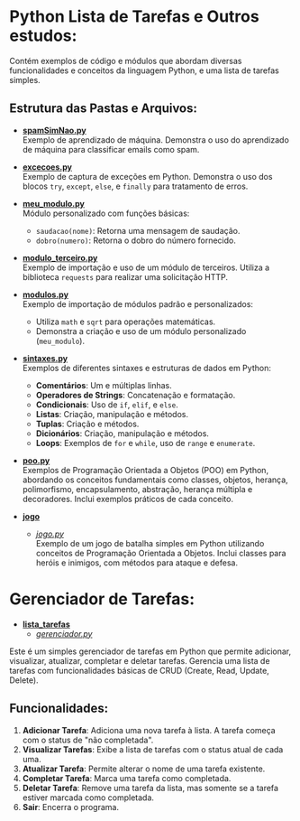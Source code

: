 # Python Lista de Tarefas e Outros estudos:

Contém exemplos de código e módulos que abordam diversas funcionalidades e conceitos da linguagem Python, e uma lista de tarefas simples.

## Estrutura das Pastas e Arquivos:

- **[spamSimNao.py](https://github.com/pricmendes/estudosPython/blob/lista_tarefas_e_outros/spamSimNao.py)**  
  Exemplo de aprendizado de máquina. Demonstra o uso do aprendizado de máquina para classificar emails como spam.

- **[excecoes.py](https://github.com/pricmendes/estudosPython/blob/lista_tarefas_e_outros/excecoes.py)**  
  Exemplo de captura de exceções em Python. Demonstra o uso dos blocos `try`, `except`, `else`, e `finally` para tratamento de erros.

- **[meu_modulo.py](https://github.com/pricmendes/estudosPython/blob/lista_tarefas_e_outros/meu_modulo.py)**  
  Módulo personalizado com funções básicas:
  - `saudacao(nome)`: Retorna uma mensagem de saudação.
  - `dobro(numero)`: Retorna o dobro do número fornecido.

- **[modulo_terceiro.py](https://github.com/pricmendes/estudosPython/blob/lista_tarefas_e_outros/modulo_terceiro.py)**  
  Exemplo de importação e uso de um módulo de terceiros. Utiliza a biblioteca `requests` para realizar uma solicitação HTTP.

- **[modulos.py](https://github.com/pricmendes/estudosPython/blob/lista_tarefas_e_outros/modulos.py)**  
  Exemplo de importação de módulos padrão e personalizados:
  - Utiliza `math` e `sqrt` para operações matemáticas.
  - Demonstra a criação e uso de um módulo personalizado (`meu_modulo`).

- **[sintaxes.py](https://github.com/pricmendes/estudosPython/blob/lista_tarefas_e_outros/sintaxes.py)**  
  Exemplos de diferentes sintaxes e estruturas de dados em Python:
  - **Comentários**: Um e múltiplas linhas.
  - **Operadores de Strings**: Concatenação e formatação.
  - **Condicionais**: Uso de `if`, `elif`, e `else`.
  - **Listas**: Criação, manipulação e métodos.
  - **Tuplas**: Criação e métodos.
  - **Dicionários**: Criação, manipulação e métodos.
  - **Loops**: Exemplos de `for` e `while`, uso de `range` e `enumerate`.

- **[poo.py](https://github.com/pricmendes/estudosPython/blob/lista_tarefas_e_outros/poo.py)**  
  Exemplos de Programação Orientada a Objetos (POO) em Python, abordando os conceitos fundamentais como classes, objetos, herança, polimorfismo, encapsulamento, abstração, herança múltipla e decoradores. Inclui exemplos práticos de cada conceito.

- **[jogo](https://github.com/pricmendes/estudosPython/tree/lista_tarefas_e_outros/jogo)**  
  - *[jogo.py](https://github.com/pricmendes/estudosPython/blob/lista_tarefas_e_outros/jogo/jogo.py)*  
  Exemplo de um jogo de batalha simples em Python utilizando conceitos de Programação Orientada a Objetos. Inclui classes para heróis e inimigos, com métodos para ataque e defesa.

# Gerenciador de Tarefas:

- **[lista_tarefas](https://github.com/pricmendes/estudosPython/tree/lista_tarefas_e_outros/lista_tarefas)**  
  - *[gerenciador.py](https://github.com/pricmendes/estudosPython/blob/lista_tarefas_e_outros/lista_tarefas/gerenciador.py)*

Este é um simples gerenciador de tarefas em Python que permite adicionar, visualizar, atualizar, completar e deletar tarefas. Gerencia uma lista de tarefas com funcionalidades básicas de CRUD (Create, Read, Update, Delete).

## Funcionalidades:

1. **Adicionar Tarefa**: Adiciona uma nova tarefa à lista. A tarefa começa com o status de "não completada".
2. **Visualizar Tarefas**: Exibe a lista de tarefas com o status atual de cada uma.
3. **Atualizar Tarefa**: Permite alterar o nome de uma tarefa existente.
4. **Completar Tarefa**: Marca uma tarefa como completada.
5. **Deletar Tarefa**: Remove uma tarefa da lista, mas somente se a tarefa estiver marcada como completada.
6. **Sair**: Encerra o programa.
